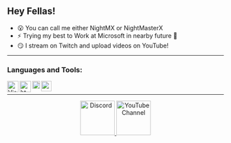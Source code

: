 ## Hey Fellas!

- 😮 You can call me either NightMX or NightMasterX
- ⚡ Trying my best to Work at Microsoft in nearby future 🤞
- 😏 I stream on Twitch and upload videos on YouTube!
<p><p>
  
 ---

### Languages and Tools:

<img align="left" alt="Visual Studio Code" width="26px" src="https://i.imgur.com/LwSdAlE.png" />
<img align="left" alt="html" width="26px" src="https://i.imgur.com/1VQeKGP.png" />
<img align="left" alt="css" width="18px" src="https://i.imgur.com/Zsnk6xl.png" />
<img align="left" alt="python" width="24px" src="https://upload.wikimedia.org/wikipedia/commons/thumb/c/c3/Python-logo-notext.svg/768px-Python-logo-notext.svg.png" /><br />

---
<div align="center">
  <a href="https://twitch.tv/nightmx_" target="_blank">
    <img src="https://usapng.com/images/bt/twitch-icon-11.png" alt="Discord" width="80"/>
  </a>
  <a href="https://youtube.com/NightMasterX" target="_blank">
    <img src="https://user-images.githubusercontent.com/59381835/92191346-676c5480-ee18-11ea-8240-e416eb1a5b5d.png" alt="YouTube Channel" width="80"/>
  </a>
</div>
